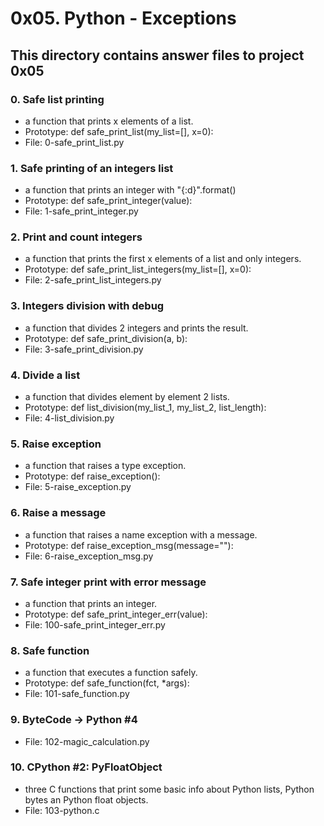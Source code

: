 # 0x05. Python - Exceptions
## This directory contains answer files to project 0x05

### 0. Safe list printing
* a function that prints x elements of a list.
* Prototype: def safe_print_list(my_list=[], x=0):
* File: 0-safe_print_list.py

### 1. Safe printing of an integers list
* a function that prints an integer with "{:d}".format()
* Prototype: def safe_print_integer(value):
* File: 1-safe_print_integer.py

### 2. Print and count integers
* a function that prints the first x elements of a list and only integers.
* Prototype: def safe_print_list_integers(my_list=[], x=0):
* File: 2-safe_print_list_integers.py

### 3. Integers division with debug
* a function that divides 2 integers and prints the result.
* Prototype: def safe_print_division(a, b):
* File: 3-safe_print_division.py

### 4. Divide a list
* a function that divides element by element 2 lists.
* Prototype: def list_division(my_list_1, my_list_2, list_length):
* File: 4-list_division.py

### 5. Raise exception
* a function that raises a type exception.
* Prototype: def raise_exception():
* File: 5-raise_exception.py

### 6. Raise a message
* a function that raises a name exception with a message.
* Prototype: def raise_exception_msg(message=""):
* File: 6-raise_exception_msg.py

### 7. Safe integer print with error message
* a function that prints an integer.
* Prototype: def safe_print_integer_err(value):
* File: 100-safe_print_integer_err.py

### 8. Safe function
* a function that executes a function safely.
* Prototype: def safe_function(fct, *args):
* File: 101-safe_function.py

### 9. ByteCode -> Python #4
* File: 102-magic_calculation.py

### 10. CPython #2: PyFloatObject
* three C functions that print some basic info about Python lists, Python bytes an Python float objects.
* File: 103-python.c